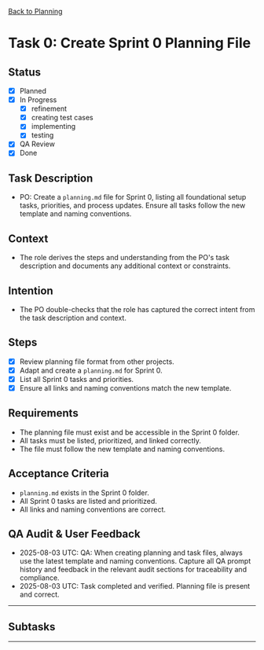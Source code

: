 [Back to Planning](./planning.md)

# Task 0: Create Sprint 0 Planning File

## Status
- [x] Planned
- [x] In Progress
  - [x] refinement
  - [x] creating test cases
  - [x] implementing
  - [x] testing
- [x] QA Review
- [x] Done

## Task Description
- PO: Create a `planning.md` file for Sprint 0, listing all foundational setup tasks, priorities, and process updates. Ensure all tasks follow the new template and naming conventions.

## Context
- The role derives the steps and understanding from the PO's task description and documents any additional context or constraints.

## Intention
- The PO double-checks that the role has captured the correct intent from the task description and context.

## Steps
- [x] Review planning file format from other projects.
- [x] Adapt and create a `planning.md` for Sprint 0.
- [x] List all Sprint 0 tasks and priorities.
- [x] Ensure all links and naming conventions match the new template.

## Requirements
- The planning file must exist and be accessible in the Sprint 0 folder.
- All tasks must be listed, prioritized, and linked correctly.
- The file must follow the new template and naming conventions.

## Acceptance Criteria
- `planning.md` exists in the Sprint 0 folder.
- All Sprint 0 tasks are listed and prioritized.
- All links and naming conventions are correct.

## QA Audit & User Feedback

- 2025-08-03 UTC: QA: When creating planning and task files, always use the latest template and naming conventions. Capture all QA prompt history and feedback in the relevant audit sections for traceability and compliance.
- 2025-08-03 UTC: Task completed and verified. Planning file is present and correct.

---
## Subtasks

---
